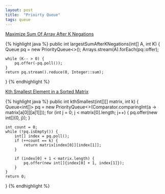 ```yaml
---
layout: post
title:  "Prioirty Queue"
tags: queue
---
```

[Maximize Sum Of Array After K Negations][maximize-sum-of-array-after-k-negations]

{% highlight java %}
public int largestSumAfterKNegations(int[] A, int K) {
    Queue<Integer> pq = new PriorityQueue<>();
    Arrays.stream(A).forEach(pq::offer);

    while (K-- > 0) {
        pq.offer(-pq.poll());
    }
    return pq.stream().reduce(0, Integer::sum);
}
{% endhighlight %}

[Kth Smallest Element in a Sorted Matrix][kth-smallest-element-in-a-sorted-matrix]

{% highlight java %}
public int kthSmallest(int[][] matrix, int k) {
    Queue<int[]> pq = new PriorityQueue<>(Comparator.comparingInt(a -> matrix[a[0]][a[1]]));
    for (int j = 0; j < matrix[0].length; j++) {
        pq.offer(new int[]{0, j});
    }

    int count = 0;
    while (!pq.isEmpty()) {
        int[] index = pq.poll();
        if (++count == k) {
            return matrix[index[0]][index[1]];
        }

        if (index[0] + 1 < matrix.length) {
            pq.offer(new int[]{index[0] + 1, index[1]});
        }
    }
    return 0;
}
{% endhighlight %}

[kth-smallest-element-in-a-sorted-matrix]: https://leetcode.com/problems/kth-smallest-element-in-a-sorted-matrix/
[maximize-sum-of-array-after-k-negations]: https://leetcode.com/problems/maximize-sum-of-array-after-k-negations/
